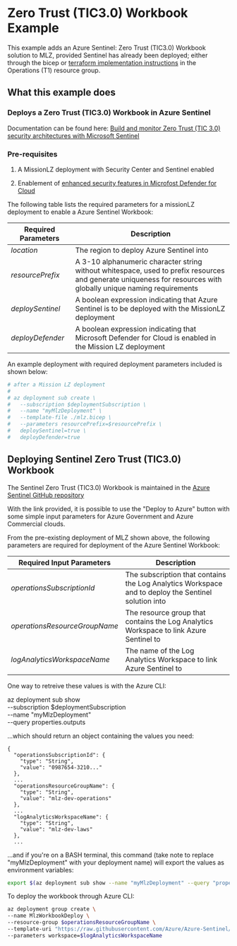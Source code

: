 # Zero Trust (TIC3.0) Workbook Example

This example adds an Azure Sentinel: Zero Trust (TIC3.0) Workbook solution to MLZ, provided Sentinel has already been deployed; either through the bicep or [terraform implementation instructions](../sentinel/README.md) in the Operations (T1) resource group.

## What this example does

### Deploys a Zero Trust (TIC3.0) Workbook in Azure Sentinel

Documentation can be found here: [Build and monitor Zero Trust (TIC 3.0) security architectures with Microsoft Sentinel](https://docs.microsoft.com/en-us/security/zero-trust/integrate/sentinel-solution)

### Pre-requisites

1. A MissionLZ deployment with Security Center and Sentinel enabled

2. Enablement of [enhanced security features in Microfost Defender for Cloud](https://docs.microsoft.com/en-us/azure/defender-for-cloud/enable-enhanced-security)

The following table lists the required parameters for a missionLZ deployment to enable a Azure Sentinel Workbook:

Required Parameters | Description
------------------- | -----------
_location_ | The region to deploy Azure Sentinel into
_resourcePrefix_ | A 3-10 alphanumeric character string without whitespace, used to prefix resources and generate uniqueness for resources with globally unique naming requirements
_deploySentinel_ | A boolean expression indicating that Azure Sentinel is to be deployed with the MissionLZ deployment
_deployDefender_ | A boolean expression indicating that Microsoft Defender for Cloud is enabled in the Mission LZ deployment

An example deployment with required deployment parameters included is shown below:

```bash
# after a Mission LZ deployment
#
# az deployment sub create \
#   --subscription $deploymentSubscription \
#   --name "myMlzDeployment" \
#   --template-file ./mlz.bicep \
#   --parameters resourcePrefix=$resourcePrefix \
#   deploySentinel=true \
#   deployDefender=true
```

## Deploying Sentinel Zero Trust (TIC3.0) Workbook

The Sentinel Zero Trust (TIC3.0) Workbook is maintained in the [Azure Sentinel GitHub repository](https://github.com/Azure/Azure-Sentinel/blob/master/Solutions/ZeroTrust(TIC3.0)/readme.md)

With the link provided, it is possible to use the "Deploy to Azure" button with some simple input parameters for Azure Government and Azure Commercial clouds.

From the pre-existing deployment of MLZ shown above, the following parameters are required for deployment of the Azure Sentinel Workbook:

 Required Input Parameters | Description
---------------------------|------------
_operationsSubscriptionId_ | The subscription that contains the Log Analytics Workspace and to deploy the Sentinel solution into
_operationsResourceGroupName_ | The resource group that contains the Log Analytics Workspace to link Azure Sentinel to
_logAnalyticsWorkspaceName_ | The name of the Log Analytics Workspace to link Azure Sentinel to

One way to retreive these values is with the Azure CLI:

az deployment sub show \
  --subscription $deploymentSubscription \
  --name "myMlzDeployment" \
  --query properties.outputs

...which should return an object containing the values you need:

```plaintext
{
  "operationsSubscriptionId": {
    "type": "String",
    "value": "0987654-3210..."
  },
  ...
  "operationsResourceGroupName": {
    "type": "String",
    "value": "mlz-dev-operations"
  },
  ...
  "logAnalyticsWorkspaceName": {
    "type": "String",
    "value": "mlz-dev-laws"
  },
  ...
```

...and if you're on a BASH terminal, this command (take note to replace "myMlzDeployment" with your deployment name) will export the values as environment variables:

```bash
export $(az deployment sub show --name "myMlzDeployment" --query "properties.outputs.{ args: [ join('', ['operationsResourceGroupName=', operationsResourceGroupName.value]), join('', ['logAnalyticsWorkspaceName=', logAnalyticsWorkspaceName.value])] }.args" --out tsv | xargs)
```

To deploy the workbook through Azure CLI:

```bash
az deployment group create \
--name MlzWorkbookDeploy \
--resource-group $operationsResourceGroupName \
--template-uri "https://raw.githubusercontent.com/Azure/Azure-Sentinel/master/Solutions/ZeroTrust(TIC3.0)/Package/mainTemplate.json" \
--parameters workspace=$logAnalyticsWorkspaceName
```
